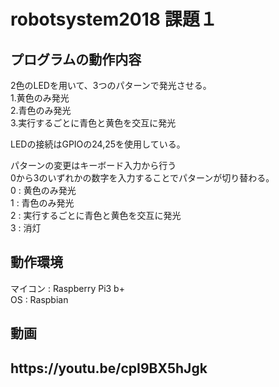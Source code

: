 # robotsystem2018 課題１

<h2>プログラムの動作内容</h2>
<p>2色のLEDを用いて、3つのパターンで発光させる。<br>
1.黄色のみ発光<br>
2.青色のみ発光<br>
3.実行するごとに青色と黄色を交互に発光</p>

<p>LEDの接続はGPIOの24,25を使用している。</p>

<p>パターンの変更はキーボード入力から行う<br>
  0から3のいずれかの数字を入力することでパターンが切り替わる。<br>
0 : 黄色のみ発光<br>
1 : 青色のみ発光<br>
2 : 実行するごとに青色と黄色を交互に発光<br>
3 : 消灯</p>

<h2>動作環境</h2>
マイコン : Raspberry Pi3 b+<br>
OS : Raspbian<br>


<h2>動画<h2>
https://youtu.be/cpI9BX5hJgk
